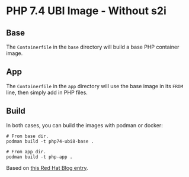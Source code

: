 # PHP 7.4 UBI Image - Without s2i

## Base

The `Containerfile` in the `base` directory will build a base PHP container image.

## App

The `Containerfile` in the `app` directory will use the base image in its `FROM` line, then simply add in PHP files.


## Build

In both cases, you can build the images with podman or docker:

```
# From base dir.
podman build -t php74-ubi8-base .

# From app dir.
podman build -t php-app .
```

Based on [this Red Hat Blog entry](https://developers.redhat.com/blog/2020/03/24/red-hat-universal-base-images-for-docker-users#red_hat_enterprise_linux_and_docker).

